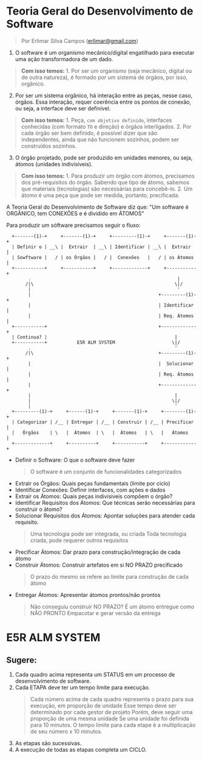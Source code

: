 Teoria Geral do Desenvolvimento de Software
===========================================

> Por Erlimar Silva Campos (erlimar@gmail.com)

1. O software é um organismo mecânico/digital engatilhado para
executar uma ação transformadora de um dado.

>	**Com isso temos:** 1. Por ser um organismo (seja mecânico,
	digital ou de outra  natureza), é formado por um sistema
	de órgãos, por isso, orgânico.

2. Por ser um sistema orgânico, há interação entre as peças,
nesse caso, órgãos. Essa interação, requer coerência entre os
pontos de conexão, ou seja, a interface deve ser definível.

> **Com isso temos:** 1. Peça, `com objetivo definido`, interfaces
	conhecidas (com formato `TO` e direção) e órgãos
	interligados. 2. Por cada órgão ser bem definido, é possível dizer
  que são independentes, ainda que não funcionem sozinhos, podem ser
  construídos sozinhos.

3. O órgão projetado, pode ser produzido em unidades menores,
ou seja, átomos (unidades indivisíveis).

> **Com isso temos:** 1. Para produzir um órgão com átomos,
	precisamos dos pré-requisitos do órgão. Sabendo que tipo
	de átomo, sabemos que materiais (tecnologias) são
	necessárias para concebê-lo. 2. Um átomo é uma peça que pode
  ser medida, portanto, precificada.
	
A Teoria Geral do Desenvolvimento de Software diz que:
"Um software é ORGÂNICO, tem CONEXÕES e é dividido em ÁTOMOS"

Para produzir um sóftware precisamos seguir o fluxo:

```
  +-------(1)-+     +-------(1)-+     +---------(1)-+     +-------(1)-+
  | Definir o | __\ |  Extrair  | __\ | Identificar | __\ |  Extrair  |
  | Sowftware |   / | os Órgãos |   / |  Conexões   |   / | os Átomos |
  +-----------+     +-----------+     +-------------+     +-----------+
        .                                                      |
       /|\                                                    \|/
        |                                                      '
        |                                               +---------(1)-+
        |                                               | Identificar |
        |                                               | Req. Átomos |
  +-----------+                                         +-------------+
  | Continua? |                                               |
  +-----------+           E5R ALM SYSTEM                     \|/
        .                                                     ' 
       /|\                                              +---------(1)-+
        |                                               |  Solucionar |
        |                                               | Req. Átomos |
        |                                               +-------------+
        |                                                     |
        |                                                    \|/
        |                                                     '
  +---------(1)-+     +------(1)-+     +-------(1)-+     +--------(1)-+
  | Categorizar | /__ | Entregar | /__ | Construir | /__ | Precificar |
  |   Órgãos    | \   |  Átomos  | \   |  Átomos   | \   |   Átomos   |
  +-------------+     +----------+     +-----------+     +------------+

```
	
 * Definir o Software: O que o software deve fazer
   > O software é um conjunto de funcionalidades categorizados
 * Extrair os Órgãos: Quais peças fundamentais (limite por ciclo)
 * Identificar Conexões: Definir interfaces, com ações e dados
 * Extrair os Átomos: Quais peças indivisíveis compõem o órgão?
 * Identificar Requisitos dos Átomos: Que técnicas serão necessárias para construir o átomo?
 * Solucionar Requisitos dos Átomos: Apontar soluções para atender cada requisito.
   > Uma tecnologia pode ser integrada, ou criada
   > Toda tecnologia criada, pode requerer outros requisitos
 * Precificar Átomos: Dar prazo para construção/integração de cada átomo
 * Construir Átomos: Construir artefatos em si NO PRAZO precificado
   > O prazo do mesmo se refere ao limite para construção de cada átomo
 * Entregar Átomos: Apresentar átomos prontos/não prontos
   > Não conseguiu construir NO PRAZO? É um átomo entregue como NÃO PRONTO
   > Empacotar e gerar versão da entrega

E5R ALM SYSTEM
==============

## Sugere:

1. Cada quadro acima representa um STATUS em um processo de desenvolvimento de software.
2. Cada ETAPA deve ter um tempo limite para execução.
   > Cada número acima de cada quadro representa o prazo para sua execução, em proporção de unidade
   > Esse tempo deve ser determinado por cada gestor de projeto
   > Porém, deve seguir uma proporção de uma mesma unidade
   > Se uma unidade foi definida para 10 minutos. O tempo limite para cada etape é a multiplicação
     de seu número x 10 minutos.
3. As etapas são sucessivas.
4. A execução de todas as etapas completa um CICLO.
